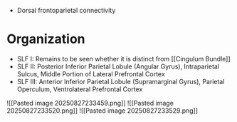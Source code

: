- Dorsal frontoparietal connectivity
# Organization
- SLF I: Remains to be seen whether it is distinct from [[Cingulum Bundle]]
- SLF II: Posterior Inferior Parietal Lobule (Angular Gyrus), Intraparietal Sulcus, Middle Portion of Lateral Prefrontal Cortex
- SLF III: Anterior Inferior Parietal Lobule (Supramarginal Gyrus), Parietal Operculum, Ventrolateral Prefrontal Cortex

![[Pasted image 20250827233459.png]]
![[Pasted image 20250827233520.png]]
![[Pasted image 20250827233529.png]]